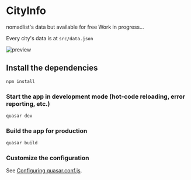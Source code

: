 # CityInfo

nomadlist's data but available for free
Work in progress...

Every city's data is at `src/data.json`

![preview](https://raw.githubusercontent.com/UnnoTed/cityinfo/master/preview.jpg)

## Install the dependencies

```bash
npm install
```

### Start the app in development mode (hot-code reloading, error reporting, etc.)

```bash
quasar dev
```

### Build the app for production

```bash
quasar build
```

### Customize the configuration

See [Configuring quasar.conf.js](https://quasar.dev/quasar-cli/quasar-conf-js).

